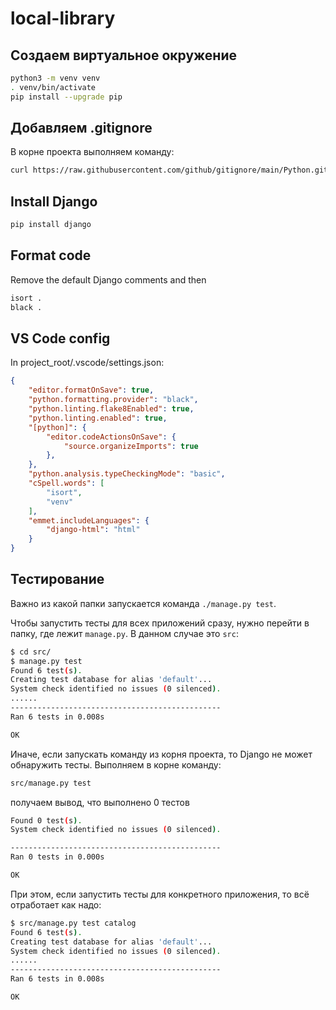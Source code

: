 # local-library

## Создаем виртуальное окружение

```bash
python3 -m venv venv
. venv/bin/activate
pip install --upgrade pip
```

## Добавляем .gitignore

В корне проекта выполняем команду:

```bash
curl https://raw.githubusercontent.com/github/gitignore/main/Python.gitignore > .gitignore
```

## Install Django

```bash
pip install django
```

## Format code

Remove the default Django comments and then

```bash
isort .
black .
```

## VS Code config

In project_root/.vscode/settings.json:

```json
{
    "editor.formatOnSave": true,
    "python.formatting.provider": "black",
    "python.linting.flake8Enabled": true,
    "python.linting.enabled": true,
    "[python]": {
        "editor.codeActionsOnSave": {
            "source.organizeImports": true
        },
    },
    "python.analysis.typeCheckingMode": "basic",
    "cSpell.words": [
        "isort",
        "venv"
    ],
    "emmet.includeLanguages": {
        "django-html": "html"
    }
}
```

## Тестирование

Важно из какой папки запускается команда `./manage.py test`.

Чтобы запустить тесты для всех приложений сразу, нужно перейти в папку, где лежит `manage.py`. В данном случае это `src`:

```bash
$ cd src/
$ manage.py test
Found 6 test(s).
Creating test database for alias 'default'...
System check identified no issues (0 silenced).
......
-----------------------------------------------
Ran 6 tests in 0.008s

OK
```

Иначе, если запускать команду из корня проекта, то Django не может обнаружить тесты. Выполняем в корне команду:

```bash
src/manage.py test
```

получаем вывод, что выполнено 0 тестов

```bash
Found 0 test(s).
System check identified no issues (0 silenced).

-----------------------------------------------
Ran 0 tests in 0.000s

OK
```

При этом, если запустить тесты для конкретного приложения, то всё отработает как надо:

```bash
$ src/manage.py test catalog
Found 6 test(s).
Creating test database for alias 'default'...
System check identified no issues (0 silenced).
......
-----------------------------------------------
Ran 6 tests in 0.008s

OK
```
